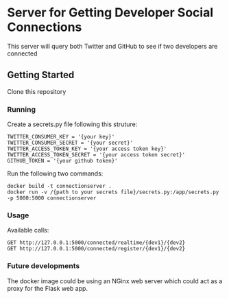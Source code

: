 # Server for Getting Developer Social Connections

This server will query both Twitter and GitHub to see if two developers are connected

## Getting Started

Clone this repository


### Running

Create a secrets.py file following this struture:
```
TWITTER_CONSUMER_KEY = '{your key}'
TWITTER_CONSUMER_SECRET = '{your secret}'
TWITTER_ACCESS_TOKEN_KEY = '{your access token key}'
TWITTER_ACCESS_TOKEN_SECRET = '{your access token secret}'
GITHUB_TOKEN = '{your github token}'
```
Run the following two commands:

```
docker build -t connectionserver .
docker run -v /{path to your secrets file}/secrets.py:/app/secrets.py -p 5000:5000 connectionserver
```

### Usage

Available calls: <br>
```
GET http://127.0.0.1:5000/connected/realtime/{dev1}/{dev2}
GET http://127.0.0.1:5000/connected/register/{dev1}/{dev2}
```

### Future developments
The docker image could be using an NGinx web server which could act as a proxy for the Flask web app.
